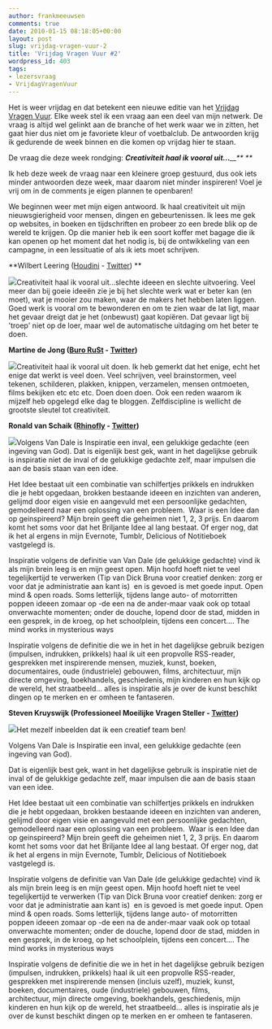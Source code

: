 ```yaml
---
author: frankmeeuwsen
comments: true
date: 2010-01-15 08:18:05+00:00
layout: post
slug: vrijdag-vragen-vuur-2
title: 'Vrijdag Vragen Vuur #2'
wordpress_id: 403
tags:
- lezersvraag
- VrijdagVragenVuur
---
```


Het is weer vrijdag en dat betekent een nieuwe editie van het [Vrijdag Vragen Vuur](http://incredibleadventure.nl/tag/vrijdagvragenvuur/). Elke week stel ik een vraag aan een deel van mijn netwerk. De vraag is altijd wel gelinkt aan de branche of het werk waar we in zitten, het gaat hier dus niet om je favoriete kleur of voetbalclub. De antwoorden krijg ik gedurende de week binnen en die komen op vrijdag hier te staan.

De vraag die deze week rondging: _**Creativiteit haal ik vooral uit...**__** **_

Ik heb deze week de vraag naar een kleinere groep gestuurd, dus ook iets minder antwoorden deze week, maar daarom niet minder inspireren! Voel je vrij om in de comments je eigen plannen te openbaren!

<!-- more -->

We beginnen weer met mijn eigen antwoord. Ik haal creativiteit uit mijn nieuwsgierigheid voor mensen, dingen en gebeurtenissen. Ik lees me gek op websites, in boeken en tijdschriften en probeer zo een brede blik op de wereld te krijgen. Op die manier heb ik een soort koffer met bagage die ik kan openen op het moment dat het nodig is, bij de ontwikkeling van een campagne, in een lessituatie of als ik iets moet schrijven.

**Wilbert Leering ([Houdini](http://www.houdini-amsterdam.nl/) - [Twitter](http://twitter.com/wilbertleering))
**

![](http://a3.twimg.com/profile_images/517433281/WL_bigger.jpg)Creativiteit haal ik vooral uit...slechte ideeen en slechte uitvoering. Veel meer dan bij goeie ideeën zie je bij het slechte werk wat er beter kan (en moet), wat je mooier zou maken, waar de makers het hebben laten liggen. Goed werk is vooral om te bewonderen en om te zien waar de lat ligt, maar het gevaar dreigt dat je het (onbewust) gaat kopiëren. Dat gevaar ligt bij 'troep' niet op de loer, maar wel de automatische uitdaging om het beter te doen.

**Martine de Jong ([Buro RuSt](http://burorust.nl/) - [Twitter](http://twitter.com/10inc))**

![](http://a3.twimg.com/profile_images/457313791/avatar2_bigger.jpg)Creativiteit haal ik vooral uit doen. Ik heb gemerkt dat het enige, echt het enige dat werkt is veel doen. Veel schrijven, veel brainstormen, veel tekenen, schilderen, plakken, knippen, verzamelen, mensen ontmoeten, films bekijken etc etc etc. Doen doen doen. Ook een reden waarom ik mijzelf heb opgelegd elke dag te bloggen. Zelfdiscipline is wellicht de grootste sleutel tot creativiteit.

**Ronald van Schaik ([Rhinofly](http://www.rhinofly.nl) - [Twitter](http://twitter.com/roh))**

![](http://a3.twimg.com/profile_images/318103853/composite1.7099_bigger.png)Volgens Van Dale is Inspiratie een inval, een gelukkige gedachte (een ingeving van God).
Dat is eigenlijk best gek, want in het dagelijkse gebruik is inspiratie niet de inval of de gelukkige gedachte zelf, maar impulsen die aan de basis staan van een idee.

Het Idee bestaat uit een combinatie van schilfertjes prikkels en indrukken die je hebt opgedaan, brokken bestaande ideeen en inzichten van anderen, gelijmd door eigen visie en aangevuld met een persoonlijke gedachten, gemodelleerd naar een oplossing van een probleem.  Waar is een Idee dan op geinspireerd? Mijn brein geeft die geheimen niet 1, 2, 3 prijs. En daarom komt het soms voor dat het Briljante Idee al lang bestaat. Of erger nog, dat ik het al ergens in mijn Evernote, Tumblr, Delicious of Notitieboek vastgelegd is.

Inspiratie volgens de definitie van Van Dale (de gelukkige gedachte) vind ik als mijn brein leeg is en mijn geest open. Mijn hoofd hoeft niet te veel tegelijkertijd te verwerken (Tip van Dick Bruna voor creatief denken: zorg er voor dat je administratie aan kant is)  en is gevoed is met goede input. Open mind & open roads. Soms letterlijk, tijdens lange auto- of motorritten poppen ideeen zomaar op -de een na de ander-maar vaak ook op totaal onverwachte momenten; onder de douche, lopend door de stad, midden in een gesprek, in de kroeg, op het schoolplein, tijdens een concert.... The mind works in mysterious ways

Inspiratie volgens de definitie die we in het in het dagelijkse gebruik bezigen (impulsen, indrukken, prikkels) haal ik uit een propvolle RSS-reader, gesprekken met inspirerende mensen, muziek, kunst, boeken, documentaires, oude (industriele) gebouwen, films, architectuur, mijn directe omgeving, boekhandels, geschiedenis, mijn kinderen en hun kijk op de wereld, het straatbeeld... alles is inspiratie als je over de kunst beschikt dingen op te merken en er omheen te fantaseren.

**Steven Kruyswijk (Professioneel Moeilijke Vragen Steller - [Twitter](http://twitter.com/kruithoph))**

![](http://a3.twimg.com/profile_images/550062637/spubbles_bigger.jpg)Het mezelf inbeelden dat ik een creatief team ben!





Volgens Van Dale is Inspiratie een inval, een gelukkige gedachte (een ingeving van God). 




Dat is eigenlijk best gek, want in het dagelijkse gebruik is inspiratie niet de inval of de gelukkige gedachte zelf, maar impulsen die aan de basis staan van een idee. 




Het Idee bestaat uit een combinatie van schilfertjes prikkels en indrukken die je hebt opgedaan, brokken bestaande ideeen en inzichten van anderen, gelijmd door eigen visie en aangevuld met een persoonlijke gedachten, gemodelleerd naar een oplossing van een probleem.  Waar is een Idee dan op geinspireerd? Mijn brein geeft die geheimen niet 1, 2, 3 prijs. En daarom komt het soms voor dat het Briljante Idee al lang bestaat. Of erger nog, dat ik het al ergens in mijn Evernote, Tumblr, Delicious of Notitieboek vastgelegd is. 




Inspiratie volgens de definitie van Van Dale (de gelukkige gedachte) vind ik als mijn brein leeg is en mijn geest open. Mijn hoofd hoeft niet te veel tegelijkertijd te verwerken (Tip van Dick Bruna voor creatief denken: zorg er voor dat je administratie aan kant is)  en is gevoed is met goede input. Open mind & open roads. Soms letterlijk, tijdens lange auto- of motorritten poppen ideeen zomaar op -de een na de ander-maar vaak ook op totaal onverwachte momenten; onder de douche, lopend door de stad, midden in een gesprek, in de kroeg, op het schoolplein, tijdens een concert.... The mind works in mysterious ways





Inspiratie volgens de definitie die we in het in het dagelijkse gebruik bezigen (impulsen, indrukken, prikkels) haal ik uit een propvolle RSS-reader, gesprekken met inspirerende mensen (incluis uzelf), muziek, kunst, boeken, documentaires, oude (industriele) gebouwen, films, architectuur, mijn directe omgeving, boekhandels, geschiedenis, mijn kinderen en hun kijk op de wereld, het straatbeeld... alles is inspiratie als je over de kunst beschikt dingen op te merken en er omheen te fantaseren.



